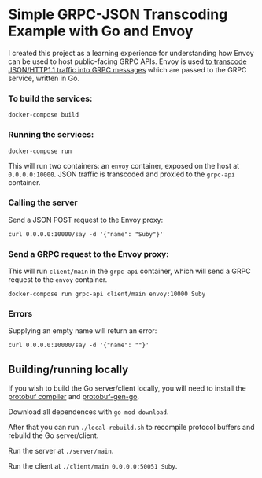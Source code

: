 # Simple GRPC-JSON Transcoding Example with Go and Envoy

I created this project as a learning experience for understanding how Envoy can be used to host public-facing GRPC APIs. Envoy is used [to transcode JSON/HTTP1.1 traffic into GRPC messages](https://www.envoyproxy.io/docs/envoy/latest/intro/arch_overview/other_protocols/grpc#arch-overview-grpc) which are passed to the GRPC service, written in Go.

### To build the services:

```
docker-compose build
```

### Running the services:

```
docker-compose run
```

This will run two containers: an `envoy` container, exposed on the host at `0.0.0.0:10000`. JSON traffic is transcoded and proxied to the `grpc-api` container. 

### Calling the server

Send a JSON POST request to the Envoy proxy:

```
curl 0.0.0.0:10000/say -d '{"name": "Suby"}'
```

### Send a GRPC request to the Envoy proxy:

This will run `client/main` in the `grpc-api` container, which will send a GRPC request to the `envoy` container. 

```
docker-compose run grpc-api client/main envoy:10000 Suby
```

### Errors

Supplying an empty name will return an error:

`curl 0.0.0.0:10000/say -d '{"name": ""}'`

## Building/running locally

If you wish to build the Go server/client locally, you will need to install the [protobuf compiler](https://github.com/protocolbuffers/protobuf) and [protobuf-gen-go](https://developers.google.com/protocol-buffers/docs/reference/go-generated).

Download all dependences with `go mod download`.

After that you can run `./local-rebuild.sh` to recompile protocol buffers and rebuild the Go server/client.

Run the server at `./server/main`.

Run the client at `./client/main 0.0.0.0:50051 Suby`.
